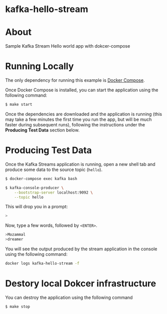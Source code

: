 # kafka-hello-stream

# About

Sample Kafka Stream Hello world app with dokcer-compose

# Running Locally
The only dependency for running this example is [Docker Compose][docker].

[docker]: https://docs.docker.com/compose/install/

Once Docker Compose is installed, you can start the application using the following command:

```sh
$ make start
```
Once the dependencies are downloaded and the application is running (this may take a few minutes the first time you run the app, 
but will be much faster during subsequent runs), following the instructions under the __Producing Test Data__ section below.

# Producing Test Data
Once the Kafka Streams application is running, open a new shell tab and produce some 
data to the source topic (`hello`).

```sh
$ docker-compose exec kafka bash

$ kafka-console-producer \
    --bootstrap-server localhost:9092 \
    --topic hello
```

This will drop you in a prompt:

```sh
>
```

Now, type a few words, followed by `<ENTER>`.

```sh
>Mozammal
>dreamer
```
You will see the output produced by the stream application in the console using the following command:
```sh
docker logs kafka-hello-stream -f
```

# Destory local Dokcer infrastructure

You can destroy the application using the following command


```sh
$ make stop
```
